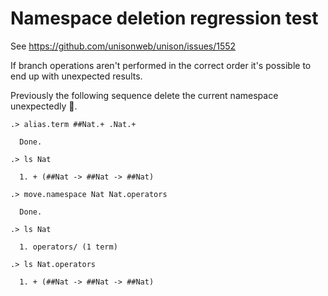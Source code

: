 # Namespace deletion regression test

See https://github.com/unisonweb/unison/issues/1552

If branch operations aren't performed in the correct order it's possible to end up with unexpected results.

Previously the following sequence delete the current namespace
unexpectedly 😬.

```ucm
.> alias.term ##Nat.+ .Nat.+

  Done.

.> ls Nat

  1. + (##Nat -> ##Nat -> ##Nat)

.> move.namespace Nat Nat.operators

  Done.

.> ls Nat

  1. operators/ (1 term)

.> ls Nat.operators

  1. + (##Nat -> ##Nat -> ##Nat)

```
